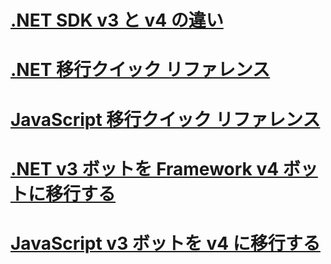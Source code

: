 # [.NET SDK v3 と v4 の違い](migration-about.md)
# [.NET 移行クイック リファレンス](net-migration-quickreference.md)
# [JavaScript 移行クイック リファレンス](javascript-migration-quickreference.md)
# [.NET v3 ボットを Framework v4 ボットに移行する](conversion-framework.md)
# [JavaScript v3 ボットを v4 に移行する](conversion-javascript.md)

<!-- Current target:
_intro/overview_
    Summary of our approach to migration, including what's in this node, with links.
Differences between the v3 and v4 .NET SDK
Differences between the v3 and v4 JavaScript SDK
.NET migration quick reference
JavaScript migration quick reference
Migrate a .NET v3 bot to a Framework v4 bot
Migrate a .NET v3 bot to a Core v4 bot
Migrate a JavaScript v3 bot to v4

(For walkthroughs and overview: mention why you'd use each approach)
-->